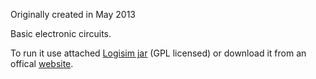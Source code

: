 Originally created in May 2013

Basic electronic circuits.

To run it use attached [Logisim jar](logisim-generic-2.7.1.jar) (GPL licensed) or download it from an offical [website](http://www.cburch.com/logisim/).
